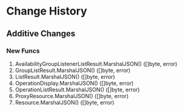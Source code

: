 # Change History

## Additive Changes

### New Funcs

1. AvailabilityGroupListenerListResult.MarshalJSON() ([]byte, error)
1. GroupListResult.MarshalJSON() ([]byte, error)
1. ListResult.MarshalJSON() ([]byte, error)
1. OperationDisplay.MarshalJSON() ([]byte, error)
1. OperationListResult.MarshalJSON() ([]byte, error)
1. ProxyResource.MarshalJSON() ([]byte, error)
1. Resource.MarshalJSON() ([]byte, error)
